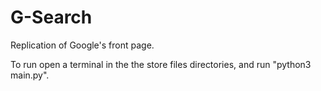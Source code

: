 # G-Search
Replication of Google's front page.

To run open a terminal in the the store files directories,
and run "python3 main.py".
